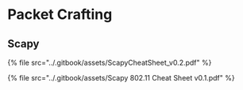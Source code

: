 # Packet Crafting

## Scapy

{% file src="../.gitbook/assets/ScapyCheatSheet_v0.2.pdf" %}

{% file src="../.gitbook/assets/Scapy 802.11 Cheat Sheet v0.1.pdf" %}











